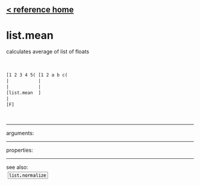 [< reference home](ceammc_lib.html)
---

# list.mean


calculates average of list of floats

```


[1 2 3 4 5( [1 2 a b c(
|           |
|           |
[list.mean  ]
|
[F]

            
```

---
arguments:


---
properties:


---
see also:<br>
[![list.normalize](img/object_list.normalize.png)](list.normalize.html)
